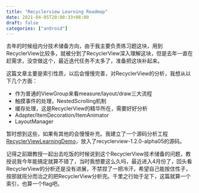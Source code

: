 ```yaml
---
title: "Recyclerview Learning Roadmap"
date: 2021-04-05T20:00:33+08:00
draft: false
categories: ["android"]
---
```


去年的时候组内分技术储备方向，由于我主要负责练习题这块，用到RecyclerView比较多，就被分到了RecyclerView深入理解这块，但是去年一直在赶需求，没空做这个，最近迭代任务不太多了，准备把这块补起来。

<!--more-->

这篇文章主要是索引性质，以后会慢慢完善，对RecyclerView的分析，我想从以下几个方面：

+ 作为普通的ViewGroup来看measure/layout/draw三大流程
+ 触摸事件的处理，NestedScrolling机制
+ 缓存处理，这是RecyclerView的精华所在，需要好好分析
+ Adapter/ItemDecoration/ItemAnimator
+ LayoutManager

暂时想到这些，如果有其他的会慢慢补充。我建立了一个源码分析工程[RecyclerViewLearningDemo](https://github.com/flyfire/RecyclerViewLearningDemo)，放入了recyclerview-1.2.0-alpha05的源码。

记得之前跟教授一起出去吃饭的时候说到这个RecyclerView技术储备的问题，教授说我今年能搞定就算不错了，当时我想要这么久吗，最近进入4月份了，回头看RecyclerView的分析还是没有进展，不禁捏了一把冷汗，希望自己能按住性子，按部就班分而治之的把RecyclerView分析完。千里之行始于足下，这篇就算一个索引，也算一个flag吧。


